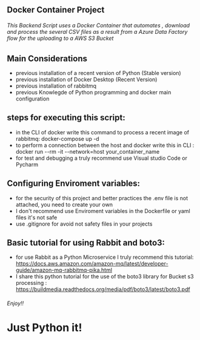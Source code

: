 ## Docker Container Project

###### This Backend Script uses a Docker Container that automates , download and process the several CSV files as a result  from a Azure Data Factory flow for the uploading to a AWS S3 Bucket


## Main Considerations
* previous installation of a recent version of Python (Stable version)
* previous installation of Docker Desktop (Recent Version)
* previous installation of rabbitmq
* previous Knowlegde of Python  programming and docker main configuration


## steps for executing this script:

* in the CLI of docker write this command to process a recent image of rabbitmq: docker-compose up -d
* to perform a connection between the host and docker write this in CLI : docker run --rm -it --network=host your_container_name
* for test and debugging a truly recommend use Visual studio Code or Pycharm

## Configuring Enviroment variables:

* for the security of this project and better practices the .env file is not attached, you need to create your own
* I don't recommend use Enviroment variables in the Dockerfile or yaml files it's not safe
* use .gitignore for avoid not safety files in your projects


## Basic tutorial for using Rabbit and boto3:

* for use Rabbit as a Python Microservice I truly recommend this tutorial: https://docs.aws.amazon.com/amazon-mq/latest/developer-guide/amazon-mq-rabbitmq-pika.html
* I share this python tutorial for the use of the boto3 library for Bucket s3 processing : https://buildmedia.readthedocs.org/media/pdf/boto3/latest/boto3.pdf


###### Enjoy!!
# Just Python it!


